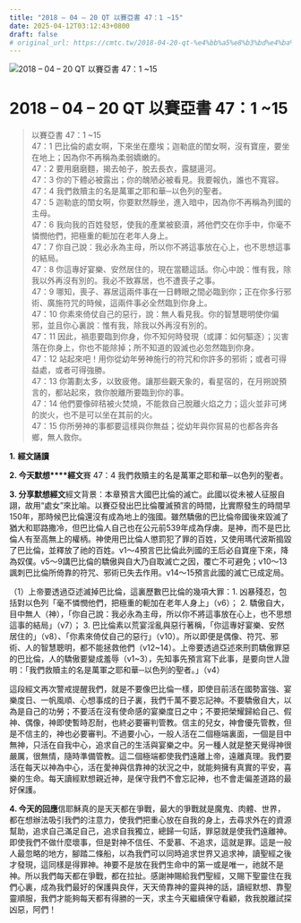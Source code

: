 ```yaml
---
title: "2018 – 04 – 20 QT 以賽亞書 47：1 ~15"
date: 2025-04-12T03:12:43+0800
draft: false
# original_url: https://cmtc.tw/2018-04-20-qt-%e4%bb%a5%e8%b3%bd%e4%ba%9e%e6%9b%b8-47%ef%bc%9a1-15
---
```


![2018 – 04 – 20 QT 以賽亞書 47：1 ~15](/images/qt.jpg   "2018 – 04 – 20 QT 以賽亞書 47：1 ~15")

# 2018 – 04 – 20 QT 以賽亞書 47：1 ~15

> 以賽亞書 47：1 ~15  
> 47：1 巴比倫的處女啊，下來坐在塵埃；迦勒底的閨女啊，沒有寶座，要坐在地上；因為你不再稱為柔弱嬌嫩的。  
> 47：2 要用磨磨麵，揭去帕子，脫去長衣，露腿逿河。  
> 47：3 你的下體必被露出；你的醜陋必被看見。我要報仇，誰也不寬容。  
> 47：4 我們救贖主的名是萬軍之耶和華─以色列的聖者。  
> 47：5 迦勒底的閨女啊，你要默然靜坐，進入暗中，因為你不再稱為列國的主母。  
> 47：6 我向我的百姓發怒，使我的產業被褻瀆，將他們交在你手中，你毫不憐憫他們，把極重的軛加在老年人身上。  
> 47：7 你自己說：我必永為主母，所以你不將這事放在心上，也不思想這事的結局。  
> 47：8 你這專好宴樂、安然居住的，現在當聽這話。你心中說：惟有我，除我以外再沒有別的。我必不致寡居，也不遭喪子之事。  
> 47：9 哪知，喪子、寡居這兩件事在一日轉眼之間必臨到你；正在你多行邪術、廣施符咒的時候，這兩件事必全然臨到你身上。  
> 47：10 你素來倚仗自己的惡行，說：無人看見我。你的智慧聰明使你偏邪，並且你心裏說：惟有我，除我以外再沒有別的。  
> 47：11 因此，禍患要臨到你身，你不知何時發現（或譯：如何驅逐）；災害落在你身上，你也不能除掉；所不知道的毀滅也必忽然臨到你身。  
> 47：12 站起來吧！用你從幼年勞神施行的符咒和你許多的邪術；或者可得益處，或者可得強勝。  
> 47：13 你籌劃太多，以致疲倦。讓那些觀天象的，看星宿的，在月朔說預言的，都站起來，救你脫離所要臨到你的事。  
> 47：14 他們要像碎秸被火焚燒，不能救自己脫離火焰之力；這火並非可烤的炭火，也不是可以坐在其前的火。  
> 47：15 你所勞神的事都要這樣與你無益；從幼年與你貿易的也都各奔各鄉，無人救你。

**1.** **經文誦讀**

**2. 今天默想****經文**賽 47：4 我們救贖主的名是萬軍之耶和華─以色列的聖者。

**3. 分享默想經文**經文背景：本章預言大國巴比倫的滅亡。此國以從未被人征服自詡，故用“處女”來比喻。以賽亞發出巴比倫覆滅預言的時間，比實際發生的時間早150年，那時候巴比倫還沒有成為地上的強國。雖然驕傲的巴比倫帝國後來毀滅了猶大和耶路撒冷，但巴比倫人自己也在公元前539年成為俘虜。是神，而不是巴比倫人有至高無上的權柄。神使用巴比倫人懲罰犯了罪的百姓，又使用瑪代波斯搗毀了巴比倫，並釋放了祂的百姓。v1～4預言巴比倫此列國的王后必自寶座下來，降為奴僕。v5～9講巴比倫的驕傲與自大乃自取滅亡之因，覆亡不可避免；v10～13諷刺巴比倫所倚靠的符咒、邪術已失去作用。v14～15預言此國的滅亡已成定局。

（1）上帝要透過亞述滅掉巴比倫，這裏歷數巴比倫的幾項大罪：1. 凶暴殘忍，包括對以色列「毫不憐憫他們，把極重的軛加在老年人身上」（v6）； 2. 驕傲自大，目中無人（神），「你自己說：我必永為主母，所以你不將這事放在心上，也不思想這事的結局」（v7）； 3. 巴比倫素以荒宴淫亂與惡行著稱，「你這專好宴樂、安然居住的」（v8）、「你素來倚仗自己的惡行」（v10）。所以即便是偶像、符咒、邪術、人的智慧聰明，都不能拯救他們（v12\~14）。上帝要透過亞述來刑罰驕傲罪惡的巴比倫，人的驕傲要變成羞辱（v1\~3），先知事先預言寫下此事，是要向世人證明：「我們救贖主的名是萬軍之耶和華─以色列的聖者。」（v4）

這段經文再次警戒提醒我們，就是不要像巴比倫一樣，即使目前活在國勢富強、宴樂度日、一帆風順、心想事成的日子裏，我們千萬不要忘記神。不要驕傲自大，以為是自己的功勞；不要活在沒有使命感的宴樂度日之中；不要把榮耀歸給自己、假神、偶像，神即使暫時忍耐，也終必要審判管教。信主的兒女，神會優先管教，但是不信主的，神也必要審判。不過要小心，一般人活在二個極端裏面，一個是目中無神，只活在自我中心，追求自己的生活與宴樂之中。另一種人就是整天覺得神很嚴厲，很無情，隨時準備管教。這二個極端都使我們遠離上帝，遠離真理。我們要活在每天以神為中心，活在愛神與信靠神的狀況之中，就能夠擁有真實的平安，喜樂的生命。每天讀經默想親近神，是保守我們不會忘記神，也不會走偏差道路的最好保護。

**4. 今天的回應**信耶穌真的是天天都在爭戰，最大的爭戰就是魔鬼、肉體、世界，都在想辦法吸引我們的注意力，使我們把重心放在自我的身上，去尋求外在的資源幫助，追求自己滿足自己，追求自我獨立，總歸一句話，罪惡就是使我們遠離神。即使我們不做什麼壞事，但是對神不信任、不愛慕、不追求，這就是罪。這是一般人最忽略的地方，腳踏二條船，以為我們可以同時追求世界又追求神，讀聖經之後才發現，這同樣是得罪神。神要不是放在我們生命中的第一或是唯一，祂就不是神。所以我們每天都在爭戰，都在拉扯。感謝神賜給我們聖經，又賜下聖靈住在我們心裏，成為我們最好的保護與良伴，天天倚靠神的靈與神的話，讀經默想、靠聖靈順服，我們才能夠每天都有得勝的一天，求主今天繼續保守看顧，救我脫離試探凶惡，阿們！